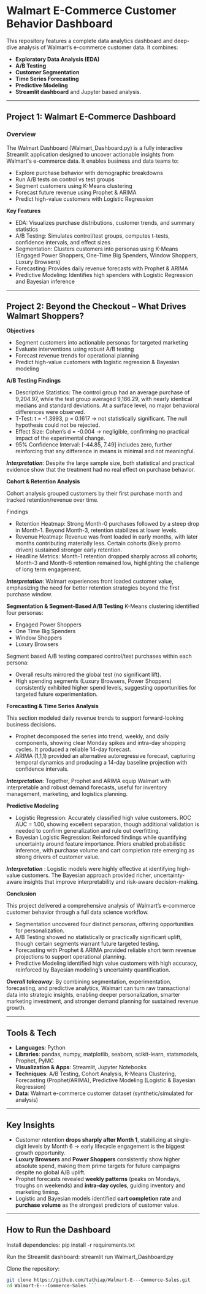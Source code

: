 # Walmart E-Commerce Customer Behavior Dashboard

This repository features a complete data analytics dashboard and deep-dive analysis of Walmart’s e-commerce customer data. It combines:
* **Exploratory Data Analysis (EDA)**
*  **A/B Testing**
* **Customer Segmentation**
* **Time Series Forecasting**
* **Predictive Modeling**
*  **Streamlit dashboard** and Jupyter based analysis.
---

## **Project 1: Walmart E-Commerce Dashboard**

### **Overview**
The Walmart Dashboard (Walmart_Dashboard.py) is a fully interactive Streamlit application designed to uncover actionable insights from Walmart's e-commerce data.
It enables business and data teams to:

* Explore purchase behavior with demographic breakdowns
* Run A/B tests on control vs test groups
* Segment customers using K-Means clustering
* Forecast future revenue using Prophet & ARIMA
* Predict high-value customers with Logistic Regression

**Key Features**

* EDA: Visualizes purchase distributions, customer trends, and summary statistics
* A/B Testing: Simulates control/test groups, computes t-tests, confidence intervals, and effect sizes
* Segmentation: Clusters customers into personas using K-Means (Engaged Power Shoppers, One-Time Big Spenders, Window Shoppers, Luxury Browsers)
* Forecasting: Provides daily revenue forecasts with Prophet & ARIMA
* Predictive Modeling: Identifies high spenders with Logistic Regression and Bayesian inference
---

## **Project 2: Beyond the Checkout – What Drives Walmart Shoppers?**

**Objectives**
* Segment customers into actionable personas for targeted marketing
* Evaluate interventions using robust A/B testing
* Forecast revenue trends for operational planning
* Predict high-value customers with logistic regression & Bayesian modeling
  
**A/B Testing Findings**

* Descriptive Statistics: The control group had an average purchase of 9,204.97, while the test group averaged 9,186.29, with nearly identical medians and standard deviations. At a surface level, no major behavioral differences were observed.
* T-Test: t = -1.3993, p = 0.1617 → not statistically significant. The null hypothesis could not be rejected.
* Effect Size: Cohen’s d = -0.004 → negligible, confirming no practical impact of the experimental change.
* 95% Confidence Interval: [-44.85, 7.49] includes zero, further reinforcing that any difference in means is minimal and not meaningful.

***Interpretation***: Despite the large sample size, both statistical and practical evidence show that the treatment had no real effect on purchase behavior.


**Cohort & Retention Analysis**

Cohort analysis grouped customers by their first purchase month and tracked retention/revenue over time.

Findings

* Retention Heatmap: Strong Month-0 purchases followed by a steep drop in Month-1. Beyond Month-3, retention stabilizes at lower levels.
* Revenue Heatmap: Revenue was front loaded in early months, with later months contributing materially less. Certain cohorts (likely promo driven) sustained stronger early retention.
* Headline Metrics: Month-1 retention dropped sharply across all cohorts; Month-3 and Month-6 retention remained low, highlighting the challenge of long term engagement.

***Interpretation***: Walmart experiences front loaded customer value, emphasizing the need for better retention strategies beyond the first purchase window.

**Segmentation & Segment-Based A/B Testing**
K-Means clustering identified four personas:

* Engaged Power Shoppers
* One Time Big Spenders
* Window Shoppers
* Luxury Browsers

Segment based A/B testing compared control/test purchases within each persona:

* Overall results mirrored the global test (no significant lift).
* High spending segments (Luxury Browsers, Power Shoppers) consistently exhibited higher spend levels, suggesting opportunities for targeted future experimentation.


**Forecasting & Time Series Analysis** 

This section modeled daily revenue trends to support forward-looking business decisions.

* Prophet decomposed the series into trend, weekly, and daily components, showing clear Monday spikes and intra-day shopping cycles. It produced a reliable 14-day forecast.
* ARIMA (1,1,1) provided an alternative autoregressive forecast, capturing temporal dynamics and producing a 14-day baseline projection with confidence intervals.

***Interpretation***: Together, Prophet and ARIMA equip Walmart with interpretable and robust demand forecasts, useful for inventory management, marketing, and logistics planning.

**Predictive Modeling**
* Logistic Regression: Accurately classified high value customers. ROC AUC = 1.00, showing excellent separation, though additional validation is needed to confirm generalization and rule out overfitting.
* Bayesian Logistic Regression: Reinforced findings while quantifying uncertainty around feature importance. Priors enabled probabilistic inference, with purchase volume and cart completion rate emerging as strong drivers of customer value.

***Interpretation*** : Logistic models were highly effective at identifying high-value customers. The Bayesian approach provided richer, uncertainty-aware insights that improve interpretability and risk-aware decision-making.

**Conclusion**

This project delivered a comprehensive analysis of Walmart’s e-commerce customer behavior through a full data science workflow.

* Segmentation uncovered four distinct personas, offering opportunities for personalization.
* A/B Testing showed no statistically or practically significant uplift, though certain segments warrant future targeted testing.
* Forecasting with Prophet & ARIMA provided reliable short term revenue projections to support operational planning.
* Predictive Modeling identified high value customers with high accuracy, reinforced by Bayesian modeling’s uncertainty quantification.

***Overall takeaway***: By combining segmentation, experimentation, forecasting, and predictive analytics, Walmart can turn raw transactional data into strategic insights, enabling deeper personalization, smarter marketing investment, and stronger demand planning for sustained revenue growth.


---
## Tools & Tech
- **Languages**: Python 
- **Libraries**: pandas, numpy, matplotlib, seaborn, scikit-learn, statsmodels, Prophet, PyMC  
- **Visualization & Apps**: Streamlit, Jupyter Notebooks  
- **Techniques**: A/B Testing, Cohort Analysis, K-Means Clustering, Forecasting (Prophet/ARIMA), Predictive Modeling (Logistic & Bayesian Regression)  
- **Data**: Walmart e-commerce customer dataset (synthetic/simulated for analysis)  

---
## Key Insights
- Customer retention **drops sharply after Month 1**, stabilizing at single-digit levels by Month 6 → early lifecycle engagement is the biggest growth opportunity.  
- **Luxury Browsers** and **Power Shoppers** consistently show higher absolute spend, making them prime targets for future campaigns despite no global A/B uplift.  
- Prophet forecasts revealed **weekly patterns** (peaks on Mondays, troughs on weekends) and **intra-day cycles**, guiding inventory and marketing timing.  
- Logistic and Bayesian models identified **cart completion rate** and **purchase volume** as the strongest predictors of customer value.  

---
## **How to Run the Dashboard**
Install dependencies:
 pip install -r requirements.txt
 
Run the Streamlit dashboard:
streamlit run Walmart_Dashboard.py

Clone the repository:
   ```bash
   git clone https://github.com/tathiap/Walmart-E---Commerce-Sales.git
   cd Walmart-E---Commerce-Sales ```
